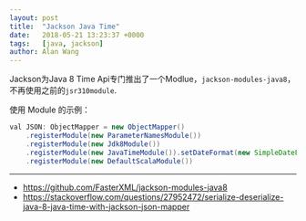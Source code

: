 ```yaml
---
layout: post
title:  "Jackson Java Time"
date:   2018-05-21 13:23:37 +0000
tags:   [java, jackson]
author: Alan Wang
---
```


Jackson为Java 8 Time Api专门推出了一个Modlue，`jackson-modules-java8`，不再使用之前的`jsr310module`.

使用 Module 的示例：

```java
val JSON: ObjectMapper = new ObjectMapper()
    .registerModule(new ParameterNamesModule())
    .registerModule(new Jdk8Module())
    .registerModule(new JavaTimeModule()).setDateFormat(new SimpleDateFormat("yyyy-MM-dd HH:mm:ss"))
    .registerModule(new DefaultScalaModule())
```

---
- https://github.com/FasterXML/jackson-modules-java8
- https://stackoverflow.com/questions/27952472/serialize-deserialize-java-8-java-time-with-jackson-json-mapper
